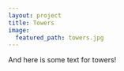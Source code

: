 ```yaml
---
layout: project
title: Towers
image:
  featured_path: towers.jpg
---
```



And here is some text for towers!